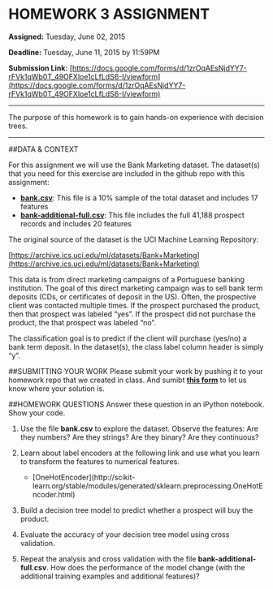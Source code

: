 # HOMEWORK 3 ASSIGNMENT**Assigned:** Tuesday, June 02, 2015 
**Deadline:** Tuesday, June 11, 2015 by 11:59PM
**Submission Link:** [https://docs.google.com/forms/d/1zrOqAEsNjdYY7-rFVk1qWb0T_49OFXloe1cLfLdS6-I/viewform](https://docs.google.com/forms/d/1zrOqAEsNjdYY7-rFVk1qWb0T_49OFXloe1cLfLdS6-I/viewform)

---The purpose of this homework is to gain hands-on experience with decision trees.

---##DATA & CONTEXT
For this assignment we will use the Bank Marketing dataset. The dataset(s) that you need for this exercise are included in the github repo with this assignment:
* **[bank.csv](bank.csv)**: This file is a 10% sample of the total dataset and includes 17 features* **[bank-additional-full.csv](bank-additional-full.csv)**: This file includes the full 41,188 prospect records andincludes 20 features
The original source of the dataset is the UCI Machine Learning Repository: 
[https://archive.ics.uci.edu/ml/datasets/Bank+Marketing](https://archive.ics.uci.edu/ml/datasets/Bank+Marketing)This data is from direct marketing campaigns of a Portuguese banking institution. The goal of this direct marketing campaign was to sell bank term deposits (CDs, or certificates of deposit in the US). Often, the prospective client was contacted multiple times. If the prospect purchased the product, then that prospect was labeled “yes”. If the prospect did not purchase the product, the that prospect was labeled “no”.
The classification goal is to predict if the client will purchase (yes/no) a bank term deposit. In the dataset(s), the class label column header is simply “y”.##SUBMITTING YOUR WORKPlease submit your work by pushing it to your homework repo that we created in class. And sumibt [**this form**](https://docs.google.com/forms/d/1zrOqAEsNjdYY7-rFVk1qWb0T_49OFXloe1cLfLdS6-I/viewform) to let us know where your solution is. ##HOMEWORK QUESTIONSAnswer these question in an iPython notebook. Show your code.
1. Use the file **bank.csv** to explore the dataset. Observe the features: Are they numbers? Are they strings? Are they binary? Are they continuous?2. Learn about label encoders at the following link and use what you learn to transform the features to numerical features.
    * [OneHotEncoder](http://scikit- learn.org/stable/modules/generated/sklearn.preprocessing.OneHotEncoder.html)3. Build a decision tree model to predict whether a prospect will buy the product.4. Evaluate the accuracy of your decision tree model using cross validation.
5. Repeat the analysis and cross validation with the file **bank-additional-full.csv**. How does the performance of the model change (with the additional training examples and additional features)?